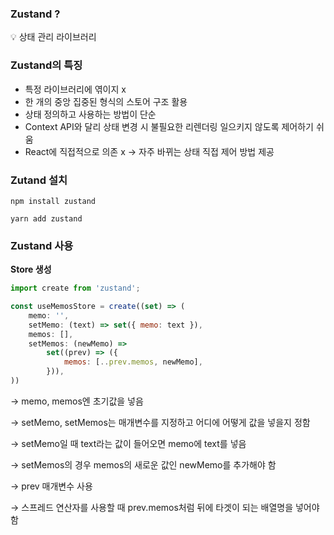 ### Zustand ?

<aside>
💡 상태 관리 라이브러리

</aside>

### Zustand의 특징

- 특정 라이브러리에 엮이지 x
- 한 개의 중앙 집중된 형식의 스토어 구조 활용
- 상태 정의하고 사용하는 방법이 단순
- Context API와 달리 상태 변경 시 불필요한 리렌더링 일으키지 않도록 제어하기 쉬움
- React에 직접적으로 의존 x → 자주 바뀌는 상태 직접 제어 방법 제공

### Zutand 설치

`npm install zustand`

`yarn add zustand`

### Zustand 사용

**Store 생성**

```jsx
import create from 'zustand';

const useMemosStore = create((set) => (
	memo: '',
	setMemo: (text) => set({ memo: text }),
	memos: [],
	setMemos: (newMemo) => 
		set((prev) => ({
			memos: [..prev.memos, newMemo],
		})),
))
```

→ memo, memos엔 초기값을 넣음

→ setMemo, setMemos는 매개변수를 지정하고 어디에 어떻게 값을 넣을지 정함

→ setMemo일 때 text라는 값이 들어오면 memo에 text를 넣음

→ setMemos의 경우 memos의 새로운 값인 newMemo를 추가해야 함

→ prev 매개변수 사용

→ 스프레드 연산자를 사용할 때 prev.memos처럼 뒤에 타겟이 되는 배열명을 넣어야 함
